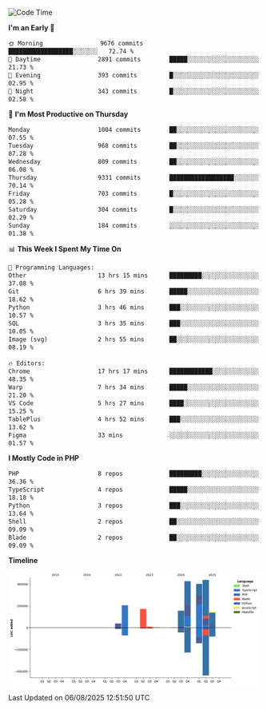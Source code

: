 <!--START_SECTION:waka-->
![Code Time](http://img.shields.io/badge/Code%20Time-3%2C956%20hrs%2030%20mins-blue)

**I'm an Early 🐤** 

```text
🌞 Morning                9676 commits        ██████████████████░░░░░░░   72.74 % 
🌆 Daytime                2891 commits        █████░░░░░░░░░░░░░░░░░░░░   21.73 % 
🌃 Evening                393 commits         █░░░░░░░░░░░░░░░░░░░░░░░░   02.95 % 
🌙 Night                  343 commits         █░░░░░░░░░░░░░░░░░░░░░░░░   02.58 % 
```
📅 **I'm Most Productive on Thursday** 

```text
Monday                   1004 commits        ██░░░░░░░░░░░░░░░░░░░░░░░   07.55 % 
Tuesday                  968 commits         ██░░░░░░░░░░░░░░░░░░░░░░░   07.28 % 
Wednesday                809 commits         ██░░░░░░░░░░░░░░░░░░░░░░░   06.08 % 
Thursday                 9331 commits        ██████████████████░░░░░░░   70.14 % 
Friday                   703 commits         █░░░░░░░░░░░░░░░░░░░░░░░░   05.28 % 
Saturday                 304 commits         █░░░░░░░░░░░░░░░░░░░░░░░░   02.29 % 
Sunday                   184 commits         ░░░░░░░░░░░░░░░░░░░░░░░░░   01.38 % 
```


📊 **This Week I Spent My Time On** 

```text
💬 Programming Languages: 
Other                    13 hrs 15 mins      █████████░░░░░░░░░░░░░░░░   37.08 % 
Git                      6 hrs 39 mins       █████░░░░░░░░░░░░░░░░░░░░   18.62 % 
Python                   3 hrs 46 mins       ███░░░░░░░░░░░░░░░░░░░░░░   10.57 % 
SQL                      3 hrs 35 mins       ███░░░░░░░░░░░░░░░░░░░░░░   10.05 % 
Image (svg)              2 hrs 55 mins       ██░░░░░░░░░░░░░░░░░░░░░░░   08.19 % 

🔥 Editors: 
Chrome                   17 hrs 17 mins      ████████████░░░░░░░░░░░░░   48.35 % 
Warp                     7 hrs 34 mins       █████░░░░░░░░░░░░░░░░░░░░   21.20 % 
VS Code                  5 hrs 27 mins       ████░░░░░░░░░░░░░░░░░░░░░   15.25 % 
TablePlus                4 hrs 52 mins       ███░░░░░░░░░░░░░░░░░░░░░░   13.62 % 
Figma                    33 mins             ░░░░░░░░░░░░░░░░░░░░░░░░░   01.57 % 
```

**I Mostly Code in PHP** 

```text
PHP                      8 repos             █████████░░░░░░░░░░░░░░░░   36.36 % 
TypeScript               4 repos             █████░░░░░░░░░░░░░░░░░░░░   18.18 % 
Python                   3 repos             ███░░░░░░░░░░░░░░░░░░░░░░   13.64 % 
Shell                    2 repos             ██░░░░░░░░░░░░░░░░░░░░░░░   09.09 % 
Blade                    2 repos             ██░░░░░░░░░░░░░░░░░░░░░░░   09.09 % 
```



**Timeline**

![Lines of Code chart](https://raw.githubusercontent.com/abrahamgreyson/abrahamgreyson/main/assets/bar_graph.png)


 Last Updated on 06/08/2025 12:51:50 UTC
<!--END_SECTION:waka-->
